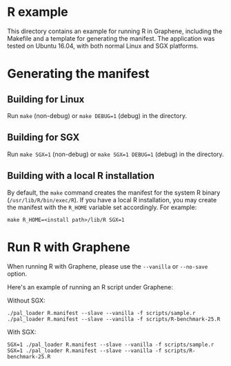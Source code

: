 # R example

This directory contains an example for running R in Graphene, including the
Makefile and a template for generating the manifest. The application was
tested on Ubuntu 16.04, with both normal Linux and SGX platforms.

# Generating the manifest

## Building for Linux

Run `make` (non-debug) or `make DEBUG=1` (debug) in the directory.

## Building for SGX

Run `make SGX=1` (non-debug) or `make SGX=1 DEBUG=1` (debug) in the directory.

## Building with a local R installation

By default, the `make` command creates the manifest for the system R binary
(`/usr/lib/R/bin/exec/R`). If you have a local R installation, you may create
the manifest with the `R_HOME` variable set accordingly. For example:

```
make R_HOME=<install path>/lib/R SGX=1
```

# Run R with Graphene

When running R with Graphene, please use the `--vanilla` or `--no-save` option.

Here's an example of running an R script under Graphene:

Without SGX:
```
./pal_loader R.manifest --slave --vanilla -f scripts/sample.r
./pal_loader R.manifest --slave --vanilla -f scripts/R-benchmark-25.R
```

With SGX:
```
SGX=1 ./pal_loader R.manifest --slave --vanilla -f scripts/sample.r
SGX=1 ./pal_loader R.manifest --slave --vanilla -f scripts/R-benchmark-25.R
```
